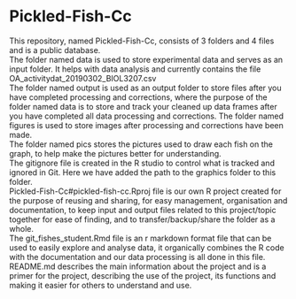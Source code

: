 # Pickled-Fish-Cc

This repository, named Pickled-Fish-Cc, consists of 3 folders and 4 files and is a public database.  
The folder named data is used to store experimental data and serves as an input folder. It helps with data analysis and currently contains the file OA_activitydat_20190302_BIOL3207.csv  
The folder named output is used as an output folder to store files after you have completed processing and corrections, where the purpose of the folder named data is to store and track your cleaned up data frames after you have completed all data processing and corrections. The folder named figures is used to store images after processing and corrections have been made.  
The folder named pics stores the pictures used to draw each fish on the graph, to help make the pictures better for understanding.  
The gitignore file is created in the R studio to control what is tracked and ignored in Git. Here we have added the path to the graphics folder to this folder.  
Pickled-Fish-Cc#pickled-fish-cc.Rproj file is our own R project created for the purpose of reusing and sharing, for easy management, organisation and documentation, to keep input and output files related to this project/topic together for ease of finding, and to transfer/backup/share the folder as a whole.  
The git_fishes_student.Rmd file is an r markdown format file that can be used to easily explore and analyse data, it organically combines the R code with the documentation and our data processing is all done in this file.  
README.md describes the main information about the project and is a primer for the project, describing the use of the project, its functions and making it easier for others to understand and use.  
